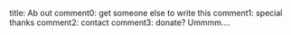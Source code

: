 title: Ab
out
comment0: get someone else to write this
comment1: special thanks 
comment2: contact
comment3: donate?
Ummmm....